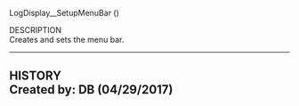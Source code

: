 ﻿   LogDisplay__SetupMenuBar ()          DESCRIPTION       Creates and sets the menu bar.         ----------------------------------------------------     HISTORY       Created by: DB (04/29/2017)     ----------------------------------------------------  